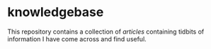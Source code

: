 # knowledgebase

This repository contains a collection of _articles_ containing tidbits of information I have come across and find useful.
